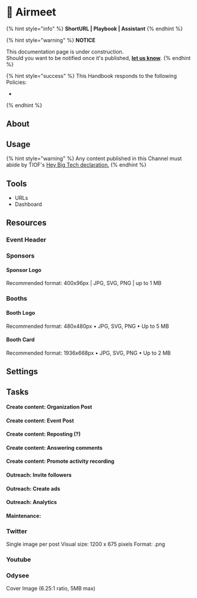 # 🚧 Airmeet

{% hint style="info" %}
**ShortURL | Playbook | Assistant**
{% endhint %}

{% hint style="warning" %}
**NOTICE**

This documentation page is under construction.\
Should you want to be notified once it's published, [**let us know**](https://tiof.click/TIOFTarianUpdatesService).
{% endhint %}

{% hint style="success" %}
This Handbook responds to the following Policies:

*
{% endhint %}

## About



## Usage



{% hint style="warning" %}
Any content published in this Channel must abide by TIOF's [Hey Big Tech declaration.](https://tiof.click/HeyBigTech)
{% endhint %}

## Tools

* URLs
* Dashboard

## Resources

### Event Header



### Sponsors

#### Sponsor Logo

Recommended format: 400x96px | JPG, SVG, PNG | up to 1 MB

### Booths

#### Booth Logo

Recommended format: 480x480px • JPG, SVG, PNG • Up to 5 MB

#### Booth Card&#x20;

Recommended format: 1936x668px • JPG, SVG, PNG • Up to 2 MB



## Settings



## Tasks



#### Create content: Organization Post



#### Create content: Event Post



#### Create content: Reposting (?)





#### Create content: Answering comments





#### Create content: Promote activity recording





#### Outreach: Invite followers



#### Outreach: Create ads



#### Outreach: Analytics







#### Maintenance:









### Twitter

Single image per post Visual size: 1200 x 675 pixels Format: .png





### Youtube







### Odysee

Cover Image (6.25:1 ratio, 5MB max)







